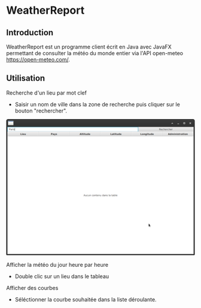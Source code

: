 # WeatherReport

## Introduction

WeatherReport est un programme client écrit en Java avec JavaFX permettant de consulter la météo du monde entier via l'API open-meteo https://open-meteo.com/.

## Utilisation

Recherche d'un lieu par mot clef 

- Saisir un nom de ville dans la zone de recherche puis cliquer sur le bouton "rechercher".

![Recherche par lieux](imgs/search_location.png)

Afficher la météo du jour heure par heure

- Double clic sur un lieu dans le tableau

Afficher des courbes

- Séléctionner la courbe souhaitée dans la liste déroulante.
